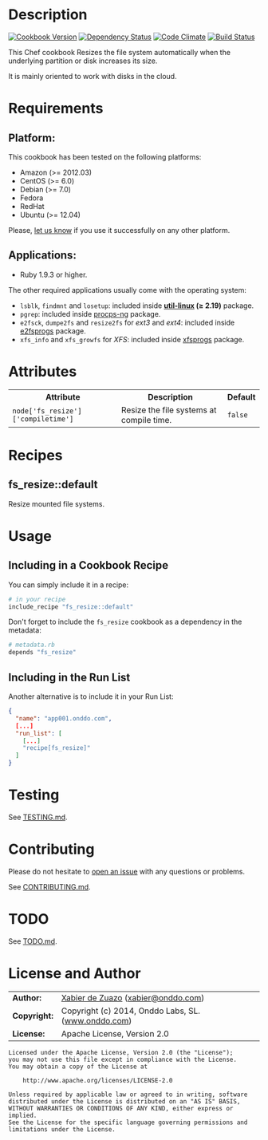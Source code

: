 Description
===========
[![Cookbook Version](https://img.shields.io/cookbook/v/fs_resize.svg?style=flat)](https://supermarket.getchef.com/cookbooks/fs_resize)
[![Dependency Status](http://img.shields.io/gemnasium/onddo/fs_resize-cookbook.svg?style=flat)](https://gemnasium.com/onddo/fs_resize-cookbook)
[![Code Climate](http://img.shields.io/codeclimate/github/onddo/fs_resize-cookbook.svg?style=flat)](https://codeclimate.com/github/onddo/fs_resize-cookbook)
[![Build Status](http://img.shields.io/travis/onddo/fs_resize-cookbook.svg?style=flat)](https://travis-ci.org/onddo/fs_resize-cookbook)

This Chef cookbook Resizes the file system automatically when the underlying partition or disk increases its size.

It is mainly oriented to work with disks in the cloud.

Requirements
============

## Platform:

This cookbook has been tested on the following platforms:

* Amazon (>= 2012.03)
* CentOS (>= 6.0)
* Debian (>= 7.0)
* Fedora
* RedHat
* Ubuntu (>= 12.04)

Please, [let us know](https://github.com/onddo/fs_resize-cookbook/issues/new?title=I%20have%20used%20it%20successfully%20on%20...) if you use it successfully on any other platform.

## Applications:

* Ruby 1.9.3 or higher.

The other required applications usually come with the operating system:

* `lsblk`, `findmnt` and `losetup`: included inside **[util-linux](http://en.wikipedia.org/wiki/Util-linux) (&ge; 2.19)** package.
* `pgrep`: included inside [procps-ng](http://sourceforge.net/projects/procps-ng/) package.
* `e2fsck`, `dumpe2fs` and `resize2fs` for *ext3* and *ext4*: included inside [e2fsprogs](http://e2fsprogs.sourceforge.net/) package.
* `xfs_info` and `xfs_growfs` for *XFS*: included inside [xfsprogs](http://oss.sgi.com/projects/xfs/) package.

Attributes
==========

<table>
  <tr>
    <th>Attribute</th>
    <th>Description</th>
    <th>Default</th>
  </tr>
  <tr>
    <td><code>node['fs_resize']['compiletime']</code></td>
    <td>Resize the file systems at compile time.</td>
    <td><code>false</code></td>
  </tr>
</table>

Recipes
=======

## fs_resize::default

Resize mounted file systems.

Usage
=====

## Including in a Cookbook Recipe

You can simply include it in a recipe:

```ruby
# in your recipe
include_recipe "fs_resize::default"
```

Don't forget to include the `fs_resize` cookbook as a dependency in the metadata:

```ruby
# metadata.rb
depends "fs_resize"
```

## Including in the Run List

Another alternative is to include it in your Run List:

```json
{
  "name": "app001.onddo.com",
  [...]
  "run_list": [
    [...]
    "recipe[fs_resize]"
  ]
}
```

Testing
=======

See [TESTING.md](https://github.com/onddo/fs_resize-cookbook/blob/master/TESTING.md).

Contributing
============

Please do not hesitate to [open an issue](https://github.com/onddo/fs_resize-cookbook/issues/new) with any questions or problems.

See [CONTRIBUTING.md](https://github.com/onddo/fs_resize-cookbook/blob/master/CONTRIBUTING.md).

TODO
====

See [TODO.md](https://github.com/onddo/fs_resize-cookbook/blob/master/TODO.md).

License and Author
==================

|                      |                                          |
|:---------------------|:-----------------------------------------|
| **Author:**          | [Xabier de Zuazo](https://github.com/zuazo) (<xabier@onddo.com>)
| **Copyright:**       | Copyright (c) 2014, Onddo Labs, SL. (www.onddo.com)
| **License:**         | Apache License, Version 2.0

    Licensed under the Apache License, Version 2.0 (the "License");
    you may not use this file except in compliance with the License.
    You may obtain a copy of the License at
    
        http://www.apache.org/licenses/LICENSE-2.0
    
    Unless required by applicable law or agreed to in writing, software
    distributed under the License is distributed on an "AS IS" BASIS,
    WITHOUT WARRANTIES OR CONDITIONS OF ANY KIND, either express or implied.
    See the License for the specific language governing permissions and
    limitations under the License.

